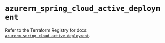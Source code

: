 # `azurerm_spring_cloud_active_deployment`

Refer to the Terraform Registry for docs: [`azurerm_spring_cloud_active_deployment`](https://registry.terraform.io/providers/hashicorp/azurerm/3.96.0/docs/resources/spring_cloud_active_deployment).
